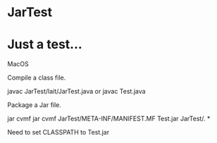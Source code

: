 # JarTest
# Just a test...


MacOS 


Compile a class file.

javac JarTest/lait/JarTest.java
            or
javac Test.java            


Package a Jar file.

jar cvmf jar cvmf JarTest/META-INF/MANIFEST.MF Test.jar JarTest/. *


Need to set CLASSPATH to Test.jar


